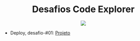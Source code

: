 <h1 align="center">
 Desafios Code Explorer
</h1>
<div align="center"><img src="https://i.pinimg.com/originals/98/41/27/9841275d5372f3d0036c584ad9c9f977.gif"/></div>

- Deploy, desafio-#01: <a href="https://desafio-1-brown.vercel.app/" target="_blank">Projeto</a>
